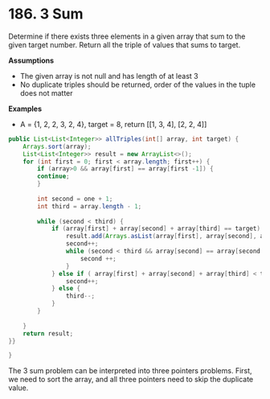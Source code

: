 # 186. 3 Sum



Determine if there exists three elements in a given array that sum to the given target number. Return all the triple of values that sums to target.

**Assumptions**

* The given array is not null and has length of at least 3
* No duplicate triples should be returned, order of the values in the tuple does not matter

**Examples**

* A = {1, 2, 2, 3, 2, 4}, target = 8, return \[\[1, 3, 4], \[2, 2, 4]]

```java
public List<List<Integer>> allTriples(int[] array, int target) {
    Arrays.sort(array);
    List<List<Integer>> result = new ArrayList<>();
    for (int first = 0; first < array.length; first++) {
        if (array>0 && array[first] == array[first -1]) {
        continue;
        }
        
        int second = one + 1;
        int third = array.length - 1;
        
        while (second < third) {
            if (array[first] + array[second] + array[third] == target) {
                result.add(Arrays.asList(array[first], array[second], array[third]);
                second++;
                while (second < third && array[second] == array[second - 1]) {
                    second ++;
                }
            } else if ( array[first] + array[second] + array[third] < target) {
                second++;
            } else {
                third--;
            }
        }
        
    }
    return result;
}}    

}
```

The 3 sum  problem can be interpreted into three pointers problems. First, we need to sort the array, and all three pointers need to skip the duplicate value.
